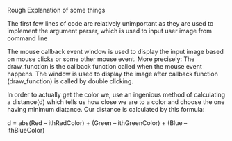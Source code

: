 Rough Explanation of some things

The first few lines of code are relatively unimportant as they are used to implement the argument parser, which is used to  input user image from command line

The mouse callback event window is used to display the input image based on mouse clicks or some other mouse event.
More precisely: The draw_function is the callback function called when the mouse event happens.
The window is used to display the image after callback function (draw_function) is called by double clicking.

In order to actually get the color we, use an ingenious method of calculating a distance(d) which tells us how close we are to a color and choose the one having minimum diatance.
Our distance is calculated by this formula:

d = abs(Red – ithRedColor) + (Green – ithGreenColor) + (Blue – ithBlueColor)
